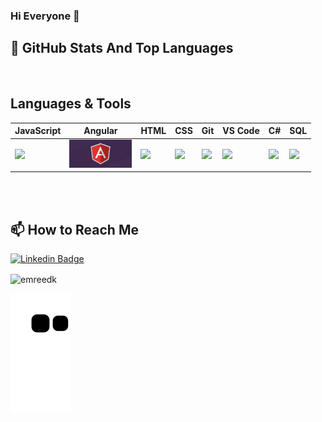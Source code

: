 ### Hi Everyone 👋


## 📌 GitHub Stats And Top Languages
</br>



<h2> Languages & Tools </h2>

<table>
<thead>
<tr>
<th align="center">JavaScript</th>
<th align="center">Angular</th>
<th align="center">HTML</th>
<th align="center">CSS</th>
<th align="center">Git</th>
<th align="center">VS Code</th>
<th align="center">C#</th>
<th align="center">SQL</th>
  </tr>
</thead>
<tbody>
<tr>

  <td><img style="width: 100px; max-width: 100%;" src="https://media.giphy.com/media/ln7z2eWriiQAllfVcn/giphy.gif"></a></td>
<td><img style="width: 100px; max-width: 100%;" src="https://raw.githubusercontent.com/vugar005/ngx-awesome-uploader/master/angular-image.gif?raw=true"></a></td>


<td><img style="width: 100px; max-width: 100%;" src="https://media.giphy.com/media/QssGEmpkyEOhBCb7e1/giphy.gif"></a></td>
  
<td><img style="width: 100px; max-width: 100%;" src="https://media.giphy.com/media/CEHtFH3rJ6xdhBUKIT/giphy.gif"></a></td>
  
<td><img style="width: 100px; max-width: 100%;" src="https://media.giphy.com/media/kH1DBkPNyZPOk0BxrM/giphy.gif"></a></td>
  
<td><img style="width: 100px; max-width: 100%;" src="https://media.giphy.com/media/IdyAQJVN2kVPNUrojM/giphy.gif"></a></td>

<td><img style="width: 100px; max-width: 100%;" src="https://miro.medium.com/fit/c/64/64/1*JtC1CS6-OT218_QzRlLXFw.gif"></a></td>

<td><img style="width: 100px; max-width: 100%;" src="https://media.giphy.com/media/vISmwpBJUNYzukTnVx/giphy.gif"></a></td>

  

</tr>
</tbody>
</table>
<br></br>



## 📫 How to Reach Me


[![Linkedin Badge](https://img.shields.io/badge/Emreedk-follow%20on%20linkedin-blue?style=for-the-badge&logo=linkedin)](https://www.linkedin.com/in/emredemirkazik/)


<p><img align="center" src="https://github-readme-streak-stats.herokuapp.com/?user=emreedk&" alt="emreedk" /></p>

![Snake animation](https://github.com/emreedk/emreedk/blob/output/github-contribution-grid-snake.svg)
